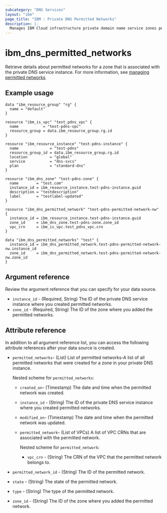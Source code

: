```yaml
---
subcategory: "DNS Services"
layout: "ibm"
page_title: "IBM : Private DNS Permitted Networks"
description: |-
  Manages IBM Cloud infrastructure private domain name service zones permitted networks.
---
```


# ibm_dns_permitted_networks

Retrieve details about permitted networks for a zone that is associated with the private DNS service instance. For more information, see [managing permitted networks](https://cloud.ibm.com/docs/dns-svcs?topic=dns-svcs-managing-permitted-networks).


## Example usage

```
data "ibm_resource_group" "rg" {
  name = "default"
}

resource "ibm_is_vpc" "test_pdns_vpc" {
  name           = "test-pdns-vpc"
  resource_group = data.ibm_resource_group.rg.id
}

resource "ibm_resource_instance" "test-pdns-instance" {
  name              = "test-pdns"
  resource_group_id = data.ibm_resource_group.rg.id
  location          = "global"
  service           = "dns-svcs"
  plan              = "standard-dns"
}

resource "ibm_dns_zone" "test-pdns-zone" {
  name        = "test.com"
  instance_id = ibm_resource_instance.test-pdns-instance.guid
  description = "testdescription"
  label       = "testlabel-updated"
}

resource "ibm_dns_permitted_network" "test-pdns-permitted-network-nw" {
  instance_id = ibm_resource_instance.test-pdns-instance.guid
  zone_id     = ibm_dns_zone.test-pdns-zone.zone_id
  vpc_crn     = ibm_is_vpc.test_pdns_vpc.crn
}

data "ibm_dns_permitted_networks" "test" {
  instance_id = ibm_dns_permitted_network.test-pdns-permitted-network-nw.instance_id
  zone_id     = ibm_dns_permitted_network.test-pdns-permitted-network-nw.zone_id
}
```

## Argument reference
Review the argument reference that you can specify for your data source.

- `instance_id` - (Required, String) The ID of the private DNS service instance where you created permitted networks.
- `zone_id` - (Required, String) The ID of the zone where you added the permitted networks.

## Attribute reference
In addition to all argument reference list, you can access the following attribute references after your data source is created. 

- `permitted_networks`- (List) List of permitted networks-A list of all permitted networks that were created for a zone in your private DNS instance.

  Nested scheme for `permitted_networks`:
  - `created_on`- (Timestamp) The date and time when the permitted network was created.
  - `instance_id` - (String) The ID of the private DNS service instance where you created permitted networks.
  - `modified_on`- (Timestamp) The date and time when the permitted network was updated.
  - `permitted_network`- (List of VPCs) A list of VPC CRNs that are associated with the permitted network.
    
     Nested scheme for `permitted_network`:
     - `vpc_crn` - (String) The CRN of the VPC that the permitted network belongs to. 
- `permitted_network_id` - (String) The ID of the permitted network.
- `state` - (String) The state of the permitted network. 
- `type` - (String) The type of the permitted network.
- `zone_id` - (String) The ID of the zone where you added the permitted network.
